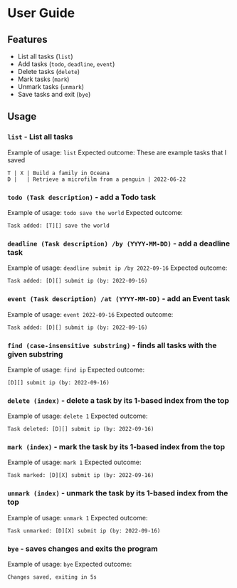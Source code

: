 # User Guide

## Features 
- List all tasks (`list`)
- Add tasks (`todo`, `deadline`, `event`)
- Delete tasks (`delete`)
- Mark tasks (`mark`)
- Unmark tasks (`unmark`)
- Save tasks and exit (`bye`)

## Usage
### `list` - List all tasks
Example of usage: 
`list`
Expected outcome:
These are example tasks that I saved
```
T | X | Build a family in Oceana
D |   | Retrieve a microfilm from a penguin | 2022-06-22
```

### `todo (Task description)` - add a Todo task
Example of usage: 
`todo save the world`
Expected outcome:
```
Task added: [T][] save the world
```

### `deadline (Task description) /by (YYYY-MM-DD)` - add a deadline task
Example of usage: 
`deadline submit ip /by 2022-09-16`
Expected outcome:
```
Task added: [D][] submit ip (by: 2022-09-16)
```

### `event (Task description) /at (YYYY-MM-DD)` - add an Event task
Example of usage: 
`event 2022-09-16`
Expected outcome:
```
Task added: [D][] submit ip (by: 2022-09-16)
```

### `find (case-insensitive substring)` - finds all tasks with the given substring
Example of usage: 
`find ip`
Expected outcome:
```
[D][] submit ip (by: 2022-09-16)
```

### `delete (index)` - delete a task by its 1-based index from the top
Example of usage: 
`delete 1`
Expected outcome:
```
Task deleted: [D][] submit ip (by: 2022-09-16)
```

### `mark (index)` - mark the task by its 1-based index from the top
Example of usage: 
`mark 1`
Expected outcome:
```
Task marked: [D][X] submit ip (by: 2022-09-16)
```

### `unmark (index)` - unmark the task by its 1-based index from the top
Example of usage: 
`unmark 1`
Expected outcome:
```
Task unmarked: [D][X] submit ip (by: 2022-09-16)
```

### `bye` - saves changes and exits the program
Example of usage: 
`bye`
Expected outcome:
```
Changes saved, exiting in 5s
```
